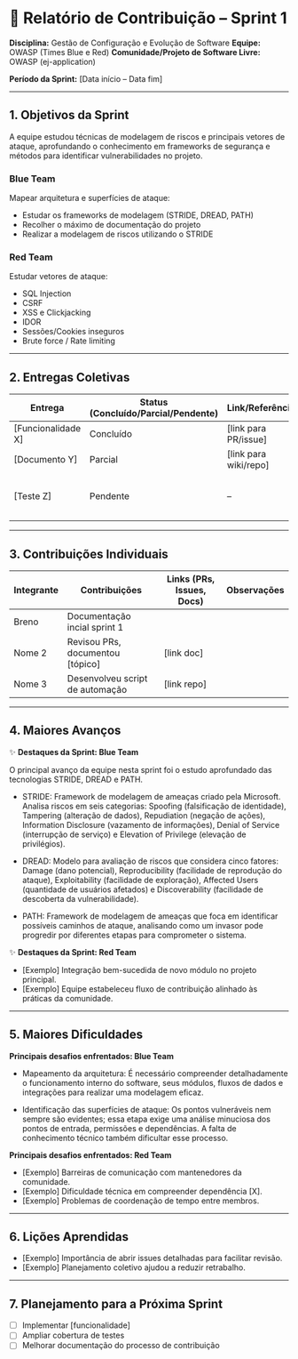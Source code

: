 
# 📝 Relatório de Contribuição – Sprint 1

**Disciplina:** Gestão de Configuração e Evolução de Software
**Equipe:**  OWASP (Times Blue e Red)
**Comunidade/Projeto de Software Livre:** OWASP (ej-application)

**Período da Sprint:** \[Data início – Data fim]

---

## 1. Objetivos da Sprint

A equipe estudou técnicas de modelagem de riscos e principais vetores de ataque, aprofundando o conhecimento em frameworks de segurança e métodos para identificar vulnerabilidades no projeto.

### Blue Team
Mapear arquitetura e superfícies de ataque:
- Estudar os frameworks de modelagem (STRIDE, DREAD, PATH)
- Recolher o máximo de documentação do projeto
- Realizar a modelagem de riscos utilizando o STRIDE

### Red Team
Estudar vetores de ataque:
- SQL Injection
- CSRF
- XSS e Clickjacking
- IDOR
- Sessões/Cookies inseguros
- Brute force / Rate limiting

---

## 2. Entregas Coletivas

| Entrega             | Status (Concluído/Parcial/Pendente) | Link/Referência        | Observações                       |
| ------------------- | ----------------------------------- | ---------------------- | --------------------------------- |
| \[Funcionalidade X] | Concluído                           | \[link para PR/issue]  | Impacto na comunidade             |
| \[Documento Y]      | Parcial                             | \[link para wiki/repo] | Necessita revisão                 |
| \[Teste Z]          | Pendente                            | –                      | Bloqueado por dependência externa |

---

## 3. Contribuições Individuais

| Integrante | Contribuições                             | Links (PRs, Issues, Docs) | Observações |
| ---------- | ----------------------------------------- | ------------------------- | ----------- |
| Breno      | Documentação incial sprint 1              |                           |             |
| Nome 2     | Revisou PRs, documentou \[tópico]         | \[link doc]               |             |
| Nome 3     | Desenvolveu script de automação           | \[link repo]              |             |

---

## 4. Maiores Avanços

✨ **Destaques da Sprint: Blue Team**

O principal avanço da equipe nesta sprint foi o estudo aprofundado das tecnologias STRIDE, DREAD e PATH.

* STRIDE:
Framework de modelagem de ameaças criado pela Microsoft. Analisa riscos em seis categorias: Spoofing (falsificação de identidade), Tampering (alteração de dados), Repudiation (negação de ações), Information Disclosure (vazamento de informações), Denial of Service (interrupção de serviço) e Elevation of Privilege (elevação de privilégios).

* DREAD:
Modelo para avaliação de riscos que considera cinco fatores: Damage (dano potencial), Reproducibility (facilidade de reprodução do ataque), Exploitability (facilidade de exploração), Affected Users (quantidade de usuários afetados) e Discoverability (facilidade de descoberta da vulnerabilidade).

* PATH:
Framework de modelagem de ameaças que foca em identificar possíveis caminhos de ataque, analisando como um invasor pode progredir por diferentes etapas para comprometer o sistema.

✨ **Destaques da Sprint: Red Team**

* \[Exemplo] Integração bem-sucedida de novo módulo no projeto principal.
* \[Exemplo] Equipe estabeleceu fluxo de contribuição alinhado às práticas da comunidade.


---

## 5. Maiores Dificuldades

**Principais desafios enfrentados: Blue Team**

* Mapeamento da arquitetura: É necessário compreender detalhadamente o funcionamento interno do software, seus módulos, fluxos de dados e integrações para realizar uma modelagem eficaz.

* Identificação das superfícies de ataque: Os pontos vulneráveis nem sempre são evidentes; essa etapa exige uma análise minuciosa dos pontos de entrada, permissões e dependências. A falta de conhecimento técnico também dificultar esse processo.



**Principais desafios enfrentados: Red Team**

* \[Exemplo] Barreiras de comunicação com mantenedores da comunidade.
* \[Exemplo] Dificuldade técnica em compreender dependência \[X].
* \[Exemplo] Problemas de coordenação de tempo entre membros.

---

## 6. Lições Aprendidas

* \[Exemplo] Importância de abrir issues detalhadas para facilitar revisão.
* \[Exemplo] Planejamento coletivo ajudou a reduzir retrabalho.

---

## 7. Planejamento para a Próxima Sprint

* [ ] Implementar \[funcionalidade]
* [ ] Ampliar cobertura de testes
* [ ] Melhorar documentação do processo de contribuição
